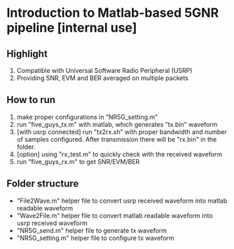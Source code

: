 # Introduction to Matlab-based 5GNR pipeline [internal use]

## Highlight
1. Compatible with Universal Software Radio Peripheral (USRP)
2. Providing SNR, EVM and BER averaged on multiple packets

## How to run
1. make proper configurations in "NR5G_setting.m"
2. run "five_guys_tx.m" with matlab, which generates "tx.bin" waveform
3. [with usrp connected] run "tx2rx.sh" with proper bandwidth and number of samples configured. After transmission there will be "rx.bin" in the folder.
4. [option] using "rx_test.m" to quickly check with the received waveform
5. run "five_guys_rx.m" to get SNR/EVM/BER

## Folder structure
- "File2Wave.m" helper file to convert usrp received waveform into matlab readable waveform
- "Wave2File.m" helper file to convert matlab readable waveform into usrp received waveform
- "NR5G_send.m" helper file to generate tx waveform
- "NR5G_setting.m" helper file to configure tx waveform